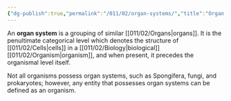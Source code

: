 ```yaml
---
{"dg-publish":true,"permalink":"/011/02/organ-systems/","title":"Organ Systems","tags":["BIOL422"],"noteIcon":"1","created":"2024-10-19T20:27:19.091-07:00","updated":"2024-10-03T23:31:11.599-07:00"}
---
```


An **organ system** is a grouping of similar [[011/02/Organs\|organs]]. It is the penultimate categorical level which denotes the structure of [[011/02/Cells\|cells]] in a [[011/02/Biology\|biological]] [[011/02/Organism\|organism]], and when present, it precedes the organismal level itself.

Not all organisms possess organ systems, such as Spongifera, fungi, and prokaryotes; however, any entity that possesses organ systems can be defined as an organism.